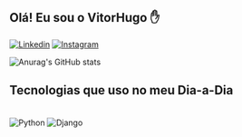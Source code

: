 ## Olá! Eu sou o VitorHugo ✋

[![Linkedin](https://img.shields.io/badge/LinkedIn-0077B5?style=for-the-badge&logo=linkedin&logoColor=white)](https://www.linkedin.com/in/vitor-alemão-7aa06a235/)
[![Instagram](https://img.shields.io/badge/Instagram-E4405F?style=for-the-badge&logo=instagram&logoColor=white)](https://www.instagram.com/vitoralemao___/)

![Anurag's GitHub stats](https://github-readme-stats.vercel.app/api?username=VitorAlemao&show_icons=true&theme=OmniOwl)


## Tecnologias que uso no meu Dia-a-Dia

<div style="display: inline_block"><br/>
    <img align="center" alt="Python" src="https://img.shields.io/badge/Python-14354C?style=for-the-badge&logo=python&logoColor=white"/>
    <img align="center" alt="Django" src="https://img.shields.io/badge/Django-092E20?style=for-the-badge&logo=django&logoColor=white"/>
</div>

